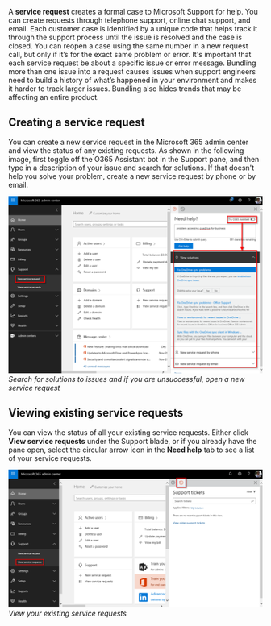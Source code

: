 A **service request** creates a formal case to Microsoft Support for help. You can create requests through telephone support, online chat support, and email. Each customer case is identified by a unique code that helps track it through the support process until the issue is resolved and the case is closed. You can reopen a case using the same number in a new request call, but only if it’s for the exact same problem or error. It's important that each service request be about a specific issue or error message. Bundling more than one issue into a request causes issues when support engineers need to build a history of what’s happened in your environment and makes it harder to track larger issues. Bundling also hides trends that may be affecting an entire product.

## Creating a service request
You can create a new service request in the Microsoft 365 admin center and view the status of any existing requests. As shown in the following image, first toggle off the O365 Assistant bot in the Support pane, and then type in a description of your issue and search for solutions. If that doesn't help you solve your problem, create a new service request by phone or by email.

![Service request in Microsoft 365](../media/4-service-request.png)
*Search for solutions to issues and if you are unsuccessful, open a new service request*

## Viewing existing service requests
You can view the status of all your existing service requests. Either click **View service requests** under the Support blade, or if you already have the pane open, select the circular arrow icon in the **Need help** tab to see a list of your service requests.

![Existing support requests](../media/4-existing-requests.png)
*View your existing service requests*